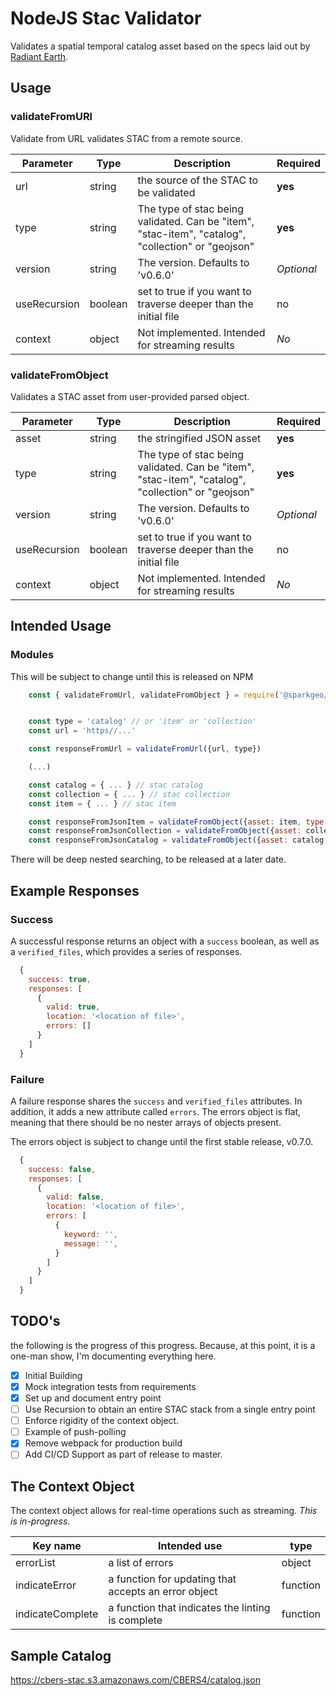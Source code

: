 # NodeJS Stac Validator

Validates a spatial temporal catalog asset based on the specs laid out by [Radiant Earth](https://github.com/radiantearth/stac-spec/tree/v0.6.0).

## Usage

### validateFromURl

Validate from URL validates STAC from a remote source.

| Parameter | Type | Description | Required |
| --------- | ---- | ----------- | -------- |
| url | string | the source of the STAC to be validated | **yes** |
| type | string | The type of stac being validated. Can be "item", "stac-item", "catalog", "collection" or "geojson" | **yes** |
| version | string | The version. Defaults to 'v0.6.0' | _Optional_ |
| useRecursion | boolean | set to true if you want to traverse deeper than the initial file | no |
| context | object | Not implemented. Intended for streaming results | _No_ |

### validateFromObject

Validates a STAC asset from user-provided parsed object.

| Parameter | Type | Description | Required |
| --------- | ---- | ----------- | -------- |
| asset | string | the stringified JSON asset | **yes** |
| type | string | The type of stac being validated. Can be "item", "stac-item", "catalog", "collection" or "geojson" | **yes** |
| version | string | The version. Defaults to 'v0.6.0' | _Optional_ |
| useRecursion | boolean | set to true if you want to traverse deeper than the initial file | no |
| context | object | Not implemented. Intended for streaming results | _No_ |

## Intended Usage

### Modules

This will be subject to change until this is released on NPM

```js
    const { validateFromUrl, validateFromObject } = require('@sparkgeo/stac-validator')


    const type = 'catalog' // or 'item' or 'collection'
    const url = 'https//...'

    const responseFromUrl = validateFromUrl({url, type})

    (...)

    const catalog = { ... } // stac catalog
    const collection = { ... } // stac collection
    const item = { ... } // stac item

    const responseFromJsonItem = validateFromObject({asset: item, type: 'item'})
    const responseFromJsonCollection = validateFromObject({asset: collection, type: 'collection'})
    const responseFromJsonCatalog = validateFromObject({asset: catalog, type: 'catalog'})
```

There will be deep nested searching, to be released at a later date.

## Example Responses

### Success

A successful response returns an object with a `success` boolean, as well as a `verified_files`, which provides a series of responses.

```js
  {
    success: true,
    responses: [
      {
        valid: true,
        location: '<location of file>',
        errors: []
      }
    ]
  }
```

### Failure

A failure response shares the `success` and `verified_files` attributes. In addition, it adds a new attribute called `errors`. The errors object is flat, meaning that there should be no nester arrays of objects present.

The errors object is subject to change until the first stable release, v0.7.0.

```js
  {
    success: false,
    responses: [
      {
        valid: false,
        location: '<location of file>',
        errors: [
          {
            keyword: '',
            message: '',
          }
        ]
      }
    ]
  }
```

## TODO's

the following is the progress of this progress. Because, at this point, it is a one-man show, I'm documenting everything here.

- [x] Initial Building
- [x] Mock integration tests from requirements
- [x] Set up and document entry point
- [ ] Use Recursion to obtain an entire STAC stack from a single entry point
- [ ] Enforce rigidity of the context object.
- [ ] Example of push-polling
- [x] Remove webpack for production build
- [ ] Add CI/CD Support as part of release to master.

## The Context Object

The context object allows for real-time operations such as streaming. _This is in-progress_.

| Key name | Intended use | type |
| --------- | ----- | ---- |
| errorList | a list of errors | object |
| indicateError | a function for updating that accepts an error object | function |
| indicateComplete | a function that indicates the linting is complete | function |


## Sample Catalog

https://cbers-stac.s3.amazonaws.com/CBERS4/catalog.json
